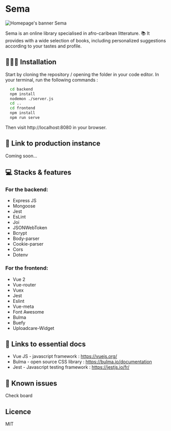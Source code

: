 
# Sema
![Homepage's banner Sema](https://github.com/Lysianedon/librairie-sema/blob/master/sema.gif?raw=true)

Sema is an online library specialised in afro-caribean litterature. 📚
It provides with a wide selection of books, including personalized suggestions according to your tastes and profile.


## 👩🏾‍💻 Installation
Start by cloning the repository / opening the folder in your code editor.
In your terminal, run the following commands : 
```bash
  cd backend 
  npm install
  nodemon ./server.js  
  cd ..
  cd frontend
  npm install
  npm run serve

```
Then visit http://localhost:8080 in your browser. 

## 🚀 Link to production instance
Coming soon...

## 💻 Stacks & features

### For the backend:
- Express JS
- Mongoose
- Jest
- EsLint
- Joi
- JSONWebToken
- Bcrypt
- Body-parser 
- Cookie-parser 
- Cors
- Dotenv

### For the frontend:
- Vue 2
- Vue-router
- Vuex
- Jest
- Eslint
- Vue-meta
- Font Awesome
- Bulma
- Buefy
- Uploadcare-Widget

## 📄 Links to essential docs

- Vue JS - javascript framework : https://vuejs.org/
- Bulma - open source CSS library : https://bulma.io/documentation
- Jest - Javascript testing framework : https://jestjs.io/fr/ 


## 🔴 Known issues
Check board

## Licence
MIT



